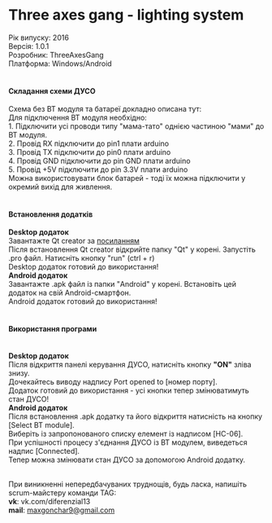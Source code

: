 # Three axes gang - lighting system 
Рік випуску: 2016<br/>
Версія: 1.0.1<br/>
Розробник: ThreeAxesGang<br/>
Платформа: Windows/Android<br/>
<br/>

<h4>Складання схеми ДУСО</h4>
Схема без BT модуля та батареї докладно описана тут: <a href="http://imgur.com/Tmnh8zQ"> </a> <br/>
Для підключення BT модуля необхідно: <br />
1. Підключити усі проводи типу "мама-тато" однією частиною "мами" до BT модуля.<br />
2. Провід RX підключити до pin1 плати arduino <br />
3. Провід TX підключити до pin0 плати arduino <br />
4. Провід GND підключити до pin GND плати arduino <br />
5. Провід +5V підключити до pin 3.3V плати arduino <br />
Можна використовувати блок батарей - тоді їх можна підключити у окремий вихід для живлення. <br />

<br/>

<h4>Встановлення додатків</h4>
<b>Desktop додаток</b> <br/>
Завантажте Qt creator за <a href="https://www.qt.io/download-open-source/">посиланням</a> <br/> 
Після встановлення Qt creator відкрийте папку "Qt" у корені. Запустіть .pro файл. Натисніть кнопку "run" (ctrl + r) <br/>
Desktop додаток готовий до використання! <br/>
<b>Android додаток</b> <br/>
Завантажте .apk файл із папки "Android" у корені. Встановіть цей додаток на свій Android-смартфон. <br/>
Android додаток готовий до використання! <br/>

<br/>

<h4>Використання програми</h4> <br />
<b>Desktop додаток</b> <br />
Після відкриття панелі керування ДУСО, натисніть кнопку <b>"ON"</b> зліва знизу. <br />
Дочекайтесь виводу надпису Port opened to [номер порту]. <br />
Додаток готовий до використання - усі кнопки тепер змінюватимуть стан ДУСО! <br />
<b>Android додаток</b> <br />
Після встановлення .apk додатку та його відкриття натисність на кнопку [Select BT module]. <br/>
Виберіть із запропонованого списку елемент із надписом [HC-06]. <br/>
При успішності процесу з'єднання ДУСО із BT модулем, виведеться надпис [Connected]. <br/>
Тепер можна змінювати стан ДУСО за допомогою Android додатку. <br />

<br/>

При виникненні непередбачуваних труднощів, будь ласка, напишіть scrum-майстеру команди TAG: <br/>
<b>vk</b>: vk.com/diferenzial13 <br/>
<b>mail</b>: maxgonchar9@gmail.com <br/>
